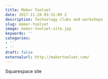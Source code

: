 ```yaml
---
title: Maker Toolset
date: 2017-11-28 03:31:09 Z
description: Technology clubs and workshops
slug: maker-toolset
image: maker-toolset-site.jpg
keywords: ''
categories:
- ''
- ''
draft: false
externalurl: http://makertoolset.com/
---
```


Squarespace site
